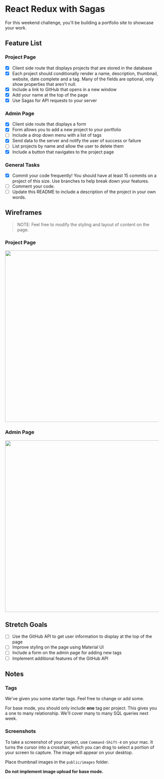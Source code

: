 # React Redux with Sagas
For this weekend challenge, you'll be building a portfolio site to showcase your work. 

## Feature List

### Project Page
- [x] Client side route that displays projects that are stored in the database
- [x] Each project should conditionally render a name, description, thumbnail, website, date complete and a tag. Many of the fields are optional, only show properties that aren't null.
- [x] Include a link to GitHub that opens in a new window
- [x] Add your name at the top of the page
- [x] Use Sagas for API requests to your server

### Admin Page
- [x] Client side route that displays a form
- [x] Form allows you to add a new project to your portfolio
- [ ] Include a drop down menu with a list of tags
- [x] Send data to the server and notify the user of success or failure
- [ ] List projects by name and allow the user to delete them
- [x] Include a button that navigates to the project page

### General Tasks
- [x] Commit your code frequently! You should have at least 15 commits on a project of this size. Use branches to help break down your features.
- [ ] Comment your code.
- [ ] Update this README to include a description of the project in your own words.

## Wireframes
> NOTE: Feel free to modify the styling and layout of content on the page. 

### Project Page
<img src="https://github.com/PrimeAcademy/weekend-6-portfolio/raw/master/wireframes/project_page.png" width="560">


### Admin Page
<img src="https://github.com/PrimeAcademy/weekend-6-portfolio/raw/master/wireframes/admin_page.png" width="560">

## Stretch Goals
- [ ] Use the GitHub API to get user information to display at the top of the page
- [ ] Improve styling on the page using Material UI
- [ ] Include a form on the admin page for adding new tags
- [ ] Implement additional features of the GitHub API

## Notes

### Tags
We've given you some starter tags. Feel free to change or add some.

For base mode, you should only include **one** tag per project. This gives you a one to many relationship. We'll cover many to many SQL queries next week. 

### Screenshots
To take a screenshot of your project, use `Command-Shift-4` on your mac. It turns the cursor into a crosshair, which you can drag to select a portion of your screen to capture. The image will appear on your desktop.

Place thumbnail images in the `public/images` folder. 

**Do not implement image upload for base mode.**

